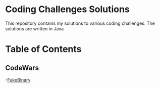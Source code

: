 # Coding Challenges Solutions

This repository contains my solutions to various coding challenges. The solutions are written in Java

# Table of Contents
## CodeWars
-[FakeBinary](#https://github.com/eflatto/coding_challenges/blob/main/src/codingchallenges/FakeBinary.java)